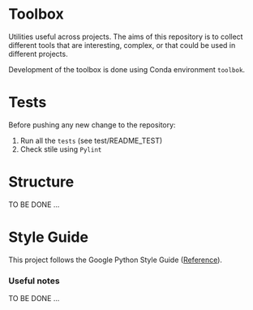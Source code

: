 # Toolbox

Utilities useful across projects. The aims of this repository is to collect different tools that are interesting, 
complex, or that could be used in different projects.

Development of the toolbox is done using Conda environment `toolbok`.

# Tests

Before pushing any new change to the repository:

1. Run all the `tests` (see test/README_TEST)
2. Check stile using `Pylint`

# Structure

TO BE DONE ...

# Style Guide

This project follows the Google Python Style Guide 
([Reference](https://github.com/google/styleguide/blob/gh-pages/pyguide.md#38-comments-and-docstrings)). 

### Useful notes

TO BE DONE ...
